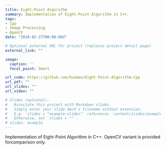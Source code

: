 ```yaml
---
title: Eight-Point Algorithm
summary: Implementation of Eight-Point Algorithm in C++.
tags:
- Cpp
- Image Processing
- OpenCV
date: "2018-02-27T00:00:00Z"

# Optional external URL for project (replaces project detail page).
external_link: ""

image:
  caption: ''
  focal_point: Smart

url_code: https://github.com/husmen/Eight-Point-Algorithm-Cpp
url_pdf: ""
url_slides: ""
url_video: ""

# Slides (optional).
#   Associate this project with Markdown slides.
#   Simply enter your slide deck's filename without extension.
#   E.g. `slides = "example-slides"` references `content/slides/example-slides.md`.
#   Otherwise, set `slides = ""`.
# slides: example
---
```


Implementation of Eight-Point Algorithm in C++. OpenCV variant is provided forcomparison only.